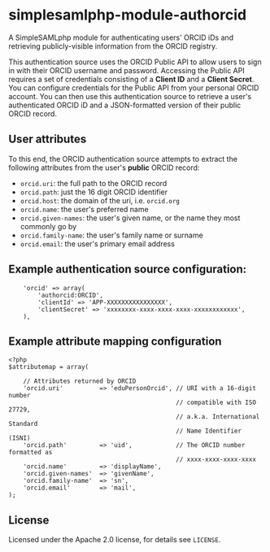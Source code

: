 # simplesamlphp-module-authorcid
A SimpleSAMLphp module for authenticating users' ORCID iDs and retrieving publicly-visible information from the ORCID registry.

This authentication source uses the ORCID Public API to allow users to sign
in with their ORCID username and password. Accessing the Public API requires
a set of credentials consisting of a **Client ID** and a **Client Secret**. 
You can configure credentials for the Public API from your personal ORCID 
account. You can then use this authentication source to retrieve a user's 
authenticated ORCID iD and a JSON-formatted version of their public ORCID 
record.

## User attributes
To this end, the ORCID authentication source attempts to extract the following attributes from the user's **public** ORCID record:
 * `orcid.uri`: the full path to the ORCID record
 * `orcid.path`: just the 16 digit ORCID identifier
 * `orcid.host`: the domain of the uri, i.e. `orcid.org`
 * `orcid.name`: the user's preferred name
 * `orcid.given-names`: the user's given name, or the name they most commonly 
    go by
 * `orcid.family-name`: the user's family name or surname
 * `orcid.email`: the user's primary email address

## Example authentication source configuration:
```
    'orcid' => array(
        'authorcid:ORCID',
        'clientId' => 'APP-XXXXXXXXXXXXXXXX',
        'clientSecret' => 'xxxxxxxx-xxxx-xxxx-xxxx-xxxxxxxxxxxx',
    ),
```

## Example attribute mapping configuration
```
<?php
$attributemap = array(

    // Attributes returned by ORCID
    'orcid.uri'          => 'eduPersonOrcid', // URI with a 16-digit number 
                                              // compatible with ISO 27729, 
                                              // a.k.a. International Standard 
                                              // Name Identifier (ISNI)
    'orcid.path'         => 'uid',            // The ORCID number formatted as
                                              // xxxx-xxxx-xxxx-xxxx 
    'orcid.name'         => 'displayName',
    'orcid.given-names'  => 'givenName',
    'orcid.family-name'  => 'sn',
    'orcid.email'        => 'mail',
);
```

## License
Licensed under the Apache 2.0 license, for details see `LICENSE`.
